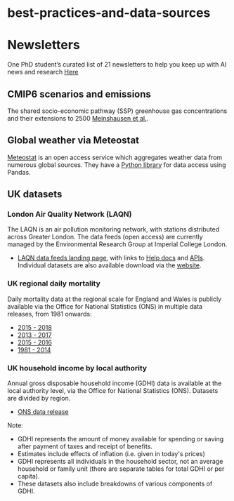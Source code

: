 # best-practices-and-data-sources

# Newsletters
One PhD student’s curated list of 21 newsletters to help you keep up with AI news and research [Here](https://medium.com/@andreykurenkov/the-best-ai-newsletters-483dc75134b)

## CMIP6 scenarios and emissions

The shared socio-economic pathway (SSP) greenhouse gas concentrations and their extensions to 2500 [Meinshausen et al.](https://doi.org/10.5194/gmd-13-3571-2020).

## Global weather via Meteostat
[Meteostat](https://meteostat.net/en) is an open access service which aggregates weather data from numerous global sources. They have a [Python library](https://dev.meteostat.net/python/#installation) for data access using Pandas.

## UK datasets

### London Air Quality Network (LAQN)
The LAQN is an air pollution monitoring network, with stations distributed across Greater London. The data feeds (open access) are currently managed by the Environmental Research Group at Imperial College London. 
- [LAQN data feeds landing page](https://www.londonair.org.uk/Londonair/API/), with links to [Help docs](http://api.erg.ic.ac.uk/AirQuality/Information/Documentation/pdf) and [APIs](http://api.erg.ic.ac.uk/AirQuality/help).
Individual datasets are also available download via the [website](https://www.londonair.org.uk/london/asp/datadownload.asp).

### UK regional daily mortality
Daily mortality data at the regional scale for England and Wales is publicly available via the Office for National Statistics (ONS) in multiple data releases, from 1981 onwards:
- [2015 - 2018](https://www.ons.gov.uk/peoplepopulationandcommunity/birthsdeathsandmarriages/deaths/adhocs/11189dailydeathsenglishregionsandwales2015to2018occurrences) 
- [2013 - 2017](https://www.ons.gov.uk/peoplepopulationandcommunity/birthsdeathsandmarriages/deaths/adhocs/009728dailydeathoccurrencesregionsofenglandandwales2013to2016) 
- [2015 - 2016](https://www.ons.gov.uk/peoplepopulationandcommunity/birthsdeathsandmarriages/deaths/adhocs/009049dailydeathoccurrencesenglandandwales2015to2016) 
- [1981 - 2014](https://www.ons.gov.uk/peoplepopulationandcommunity/birthsdeathsandmarriages/deaths/adhocs/005459dailydeathoccurrencesenglandregionsofenglandandwales1970to2014)

### UK household income by local authority
Annual gross disposable household income (GDHI) data is available at the local authority level, via the Office for National Statistics (ONS). Datasets are divided by region.
- [ONS data release](https://www.ons.gov.uk/economy/regionalaccounts/grossdisposablehouseholdincome/datasets/regionalgrossdisposablehouseholdincomebylocalauthoritiesbynuts1region)

Note:
- GDHI represents the amount of money available for spending or saving after payment of taxes and receipt of benefits.
- Estimates include effects of inflation (i.e. given in today's prices)
- GDHI represents all individuals in the household sector, not an average household or family unit (there are separate tables for total GDHI or per capita). 
- These datasets also include breakdowns of various components of GDHI.
